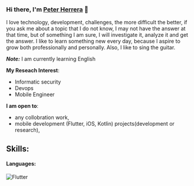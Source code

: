 ### Hi there, I'm [Peter Herrera](https://www.codesfirst.com) 👋

I love technology, development, challenges, the more difficult the better, if you ask me about a topic that I do not know, I may not have the answer at that time, but of something I am sure, I will investigate it, analyze it and get the answer. I like to learn something new every day, because I aspire to grow both professionally and personally. Also, I like to sing the guitar. 

***Note:*** I am currently learning English

**My Reseach Interest**:
- Informatic security
- Devops
- Mobile Engineer

 **I am open to**:

- any collobration work,
- mobile development (Flutter, iOS, Kotlin) projects(development or research),

## Skills:

#### Languages:

![Flutter](https://img.shields.io/badge/Flutter-02569B?style=for-the-badge&logo=flutter&logoColor=white)&nbsp;
<!--
**pewiher/pewiher** is a ✨ _special_ ✨ repository because its `README.md` (this file) appears on your GitHub profile.

Here are some ideas to get you started:

- 🔭 I’m currently working on ...
- 🌱 I’m currently learning ...
- 👯 I’m looking to collaborate on ...
- 🤔 I’m looking for help with ...
- 💬 Ask me about ...
- 📫 How to reach me: ...
- 😄 Pronouns: ...
- ⚡ Fun fact: ...
-->
